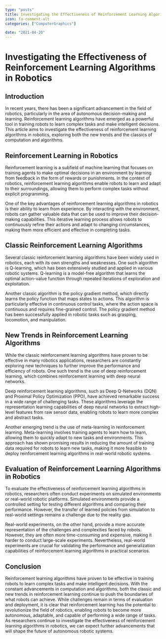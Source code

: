 ```yaml
---
type: "posts"
title: Investigating the Effectiveness of Reinforcement Learning Algorithms in Robotics
icon: fa-comment-alt
categories: ["ComputerGraphics"]

date: "2021-04-20"
---
```




# Investigating the Effectiveness of Reinforcement Learning Algorithms in Robotics

## Introduction

In recent years, there has been a significant advancement in the field of robotics, particularly in the area of autonomous decision-making and learning. Reinforcement learning algorithms have emerged as a powerful tool in training robots to learn complex tasks and make intelligent decisions. This article aims to investigate the effectiveness of reinforcement learning algorithms in robotics, exploring both the new trends and the classics of computation and algorithms.

## Reinforcement Learning in Robotics

Reinforcement learning is a subfield of machine learning that focuses on training agents to make optimal decisions in an environment by learning from feedback in the form of rewards or punishments. In the context of robotics, reinforcement learning algorithms enable robots to learn and adapt to their surroundings, allowing them to perform complex tasks without explicit programming.

One of the key advantages of reinforcement learning algorithms in robotics is their ability to learn from experience. By interacting with the environment, robots can gather valuable data that can be used to improve their decision-making capabilities. This iterative learning process allows robots to continuously refine their actions and adapt to changing circumstances, making them more efficient and effective in completing tasks.

## Classic Reinforcement Learning Algorithms

Several classic reinforcement learning algorithms have been widely used in robotics, each with its own strengths and weaknesses. One such algorithm is Q-learning, which has been extensively studied and applied in various robotic systems. Q-learning is a model-free algorithm that learns the optimal action-value function through repeated iterations of exploration and exploitation.

Another classic algorithm is the policy gradient method, which directly learns the policy function that maps states to actions. This algorithm is particularly effective in continuous control tasks, where the action space is continuous and requires fine-grained control. The policy gradient method has been successfully applied in robotic tasks such as grasping, locomotion, and manipulation.

## New Trends in Reinforcement Learning Algorithms

While the classic reinforcement learning algorithms have proven to be effective in many robotics applications, researchers are constantly exploring new techniques to further improve the performance and efficiency of robots. One such trend is the use of deep reinforcement learning, which combines reinforcement learning with deep neural networks.

Deep reinforcement learning algorithms, such as Deep Q-Networks (DQN) and Proximal Policy Optimization (PPO), have achieved remarkable success in a wide range of challenging tasks. These algorithms leverage the representation learning capabilities of deep neural networks to extract high-level features from raw sensor data, enabling robots to learn more complex and abstract tasks.

Another emerging trend is the use of meta-learning in reinforcement learning. Meta-learning involves training agents to learn how to learn, allowing them to quickly adapt to new tasks and environments. This approach has shown promising results in reducing the amount of training data required for robots to learn new tasks, making it more feasible to deploy reinforcement learning algorithms in real-world robotic systems.

## Evaluation of Reinforcement Learning Algorithms in Robotics

To evaluate the effectiveness of reinforcement learning algorithms in robotics, researchers often conduct experiments on simulated environments or real-world robotic platforms. Simulated environments provide a controlled setting for testing different algorithms and comparing their performance. However, the transfer of learned policies from simulation to real-world settings remains a challenge due to the reality gap.

Real-world experiments, on the other hand, provide a more accurate representation of the challenges and complexities faced by robots. However, they are often more time-consuming and expensive, making it harder to conduct large-scale experiments. Nevertheless, real-world experiments are crucial for validating the performance and generalization capabilities of reinforcement learning algorithms in practical scenarios.

## Conclusion

Reinforcement learning algorithms have proven to be effective in training robots to learn complex tasks and make intelligent decisions. With the constant advancements in computation and algorithms, both the classic and new trends in reinforcement learning continue to push the boundaries of what robots can achieve. While challenges remain in terms of evaluation and deployment, it is clear that reinforcement learning has the potential to revolutionize the field of robotics, enabling robots to become more autonomous, adaptable, and capable of performing a wide range of tasks. As researchers continue to investigate the effectiveness of reinforcement learning algorithms in robotics, we can expect further advancements that will shape the future of autonomous robotic systems.